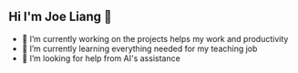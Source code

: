 ## Hi I'm Joe Liang 👋
- 🔭 I’m currently working on the projects helps my work and productivity
- 🌱 I’m currently learning everything needed for my teaching job
- 🤔 I’m looking for help from AI's assistance

<!--
**jlcloudtea/jlcloudtea** is a ✨ _special_ ✨ repository because its `README.md` (this file) appears on your GitHub profile.

Here are some ideas to get you started:


- 🔭 I’m currently working on ...
- 🌱 I’m currently learning ...
- 👯 I’m looking to collaborate on ...
- 🤔 I’m looking for help with ...
- 💬 Ask me about ...
- 📫 How to reach me: ...
- 😄 Pronouns: ...
- ⚡ Fun fact: ...
-->
